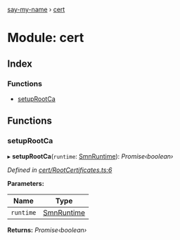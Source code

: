 [say-my-name](../README.md) › [cert](cert.md)

# Module: cert

## Index

### Functions

* [setupRootCa](cert.md#setuprootca)

## Functions

###  setupRootCa

▸ **setupRootCa**(`runtime`: [SmnRuntime](runtime.md#smnruntime)): *Promise‹boolean›*

*Defined in [cert/RootCertificates.ts:6](https://github.com/matthewjosephtaylor/say-my-name/blob/57773d3/src/js/cert/RootCertificates.ts#L6)*

**Parameters:**

Name | Type |
------ | ------ |
`runtime` | [SmnRuntime](runtime.md#smnruntime) |

**Returns:** *Promise‹boolean›*
